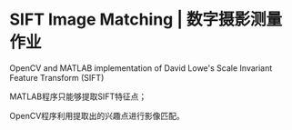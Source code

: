 SIFT Image Matching | 数字摄影测量作业
====

OpenCV and MATLAB implementation of David Lowe's Scale Invariant Feature Transform (SIFT)

MATLAB程序只能够提取SIFT特征点；

OpenCV程序利用提取出的兴趣点进行影像匹配。

